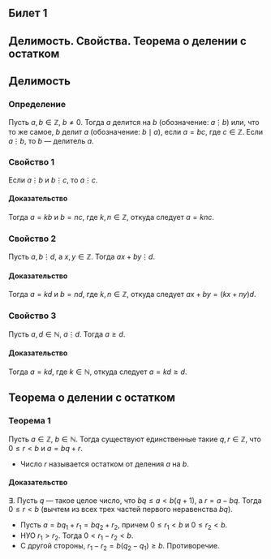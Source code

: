 ## Билет 1

## Делимость. Свойства. Теорема о делении с остатком
## Делимость

### Определение

Пусть $a,b \in \mathbb{Z}$, $b \neq 0$. Тогда $a$ делится на $b$ (обозначение: $a \vdots b$) или, что то же самое, $b$ делит $a$ (обозначение: $b \mid a$), если $a = bc$, где $c \in \mathbb{Z}$. Если $a \vdots b$, то $b$ — делитель $a$.

### Свойство 1

Если $a \vdots b$ и $b \vdots c$, то $a \vdots c$.

#### Доказательство

Тогда $a = kb$ и $b = nc$, где $k,n \in \mathbb{Z}$, откуда следует $a = knc$.

### Свойство 2

Пусть $a,b \vdots d$, а $x,y \in \mathbb{Z}$. Тогда $ax + by \vdots d$.

#### Доказательство

Тогда $a = kd$ и $b = nd$, где $k,n \in \mathbb{Z}$, откуда следует $ax + by = (kx + ny)d$.

### Свойство 3

Пусть $a,d \in \mathbb{N}$, $a \vdots d$. Тогда $a \geq d$.

#### Доказательство

Тогда $a = kd$, где $k \in \mathbb{N}$, откуда следует $a = kd \geq d$.

## Теорема о делении с остатком

### Теорема 1

Пусть $a \in \mathbb{Z}$, $b \in \mathbb{N}$. Тогда существуют единственные такие $q,r \in \mathbb{Z}$, что $0 \leq r < b$ и $a = bq + r$.

- Число $r$ называется остатком от деления $a$ на $b$.

#### Доказательство

$\exists$. Пусть $q$ — такое целое число, что $bq \leq a < b(q+1)$, а $r = a - bq$. Тогда $0 \leq r < b$ (вычтем из всех трех частей первого неравенства $bq$).

- Пусть $a = bq_1 + r_1 = bq_2 + r_2$, причем $0 \leq r_1 < b$ и $0 \leq r_2 < b$.
- НУО $r_1 > r_2$. Тогда $0 < r_1 - r_2 < b$.
- С другой стороны, $r_1 - r_2 = b(q_2 - q_1) \geq b$. Противоречие.
